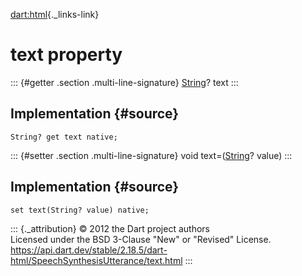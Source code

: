 [dart:html](../../dart-html/dart-html-library){._links-link}

text property
=============

::: {#getter .section .multi-line-signature}
[String](../../dart-core/string-class)? text
:::

Implementation {#source}
--------------

``` {.language-dart data-language="dart"}
String? get text native;
```

::: {#setter .section .multi-line-signature}
void text=([String](../../dart-core/string-class)? value)
:::

Implementation {#source}
--------------

``` {.language-dart data-language="dart"}
set text(String? value) native;
```

::: {._attribution}
© 2012 the Dart project authors\
Licensed under the BSD 3-Clause \"New\" or \"Revised\" License.\
<https://api.dart.dev/stable/2.18.5/dart-html/SpeechSynthesisUtterance/text.html>
:::
